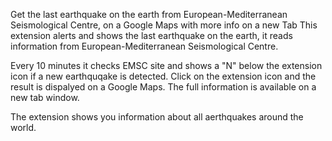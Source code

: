 Get the last earthquake on the earth from European-Mediterranean Seismological Centre, on a Google Maps with more info on a new Tab
This extension alerts and shows the last earthquake on the earth, it reads information from European-Mediterranean Seismological Centre. 

Every 10 minutes it checks EMSC site and shows a "N" below the extension icon if a new earthquqake is detected. Click on the extension icon and the result is dispalyed on a Google Maps. The full information is available on a new tab window.

The extension shows you information about all aerthquakes around the world.
